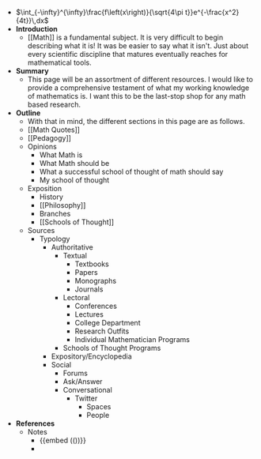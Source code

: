 - $\int_{-\infty}^{\infty}\frac{f\left(x\right)}{\sqrt{4\pi t}}e^{-\frac{x^2}{4t}}\,dx$
- **Introduction**
	- [[Math]] is a fundamental subject. It is very difficult to begin describing what it is! It was be easier to say what it isn't. Just about every scientific discipline that matures eventually reaches for mathematical tools.
- **Summary**
	- This page will be an assortment of different resources. I would like to provide a comprehensive testament of what my working knowledge of mathematics is. I want this to be the last-stop shop for any math based research.
- **Outline**
	- With that in mind, the different sections in this page are as follows.
	- [[Math Quotes]]
	- [[Pedagogy]]
	- Opinions
		- What Math is
		- What Math should be
		- What a successful school of thought of math should say
		- My school of thought
	- Exposition
		- History
		- [[Philosophy]]
		- Branches
		- [[Schools of Thought]]
	- Sources
		- Typology
			- Authoritative
				- Textual
					- Textbooks
					- Papers
					- Monographs
					- Journals
				- Lectoral
					- Conferences
					- Lectures
					- College Department
					- Research Outfits
					- Individual Mathematician Programs
				- Schools of Thought Programs
			- Expository/Encyclopedia
			- Social
				- Forums
				- Ask/Answer
				- Conversational
					- Twitter
						- Spaces
						- People
- **References**
	- Notes
		- {{embed (())}}
		-